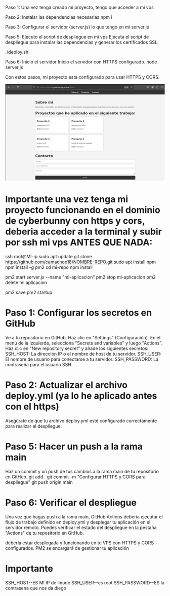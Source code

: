 Paso 1: Una vez tenga creado mi proyecto, tengo que acceder a mi vps

Paso 2: Instalar las dependencias necesarias
npm i

Paso 3: Configurar el servidor (server.js)
lo que tengo en mi server.js

Paso 5: Ejecuto el script de despliegue en mi vps 
Ejecuta el script de despliegue para instalar las dependencias y generar los certificados SSL.

./deploy.sh

Paso 6: Inicio el servidor
Inicio el servidor con HTTPS configurado.
node server.js

Con estos pasos, mi proyecto esta configurado para usar HTTPS y CORS.

![alt text](image.png)



# Importante una vez tenga mi proyecto funcionando en el dominio de cyberbunny con https y cors, deberia acceder a la terminal y subir por ssh mi vps ANTES QUE NADA:
ssh root@MI-ip
sudo apt update
git clone https://github.com/camachoo18/NOMBRE-REPO.git
sudo apt install npm
npm install -g pm2
cd mi-repo
npm install

pm2 start server.js --name "mi-aplicacion"
pm2 stop mi-aplicacion
pm2 delete mi aplicacion

pm2 save
pm2 startup

# Paso 1: Configurar los secretos en GitHub
Ve a tu repositorio en GitHub.
Haz clic en "Settings" (Configuración).
En el menú de la izquierda, selecciona "Secrets and variables" y luego "Actions".
Haz clic en "New repository secret" y añade los siguientes secretos:
SSH_HOST: La dirección IP o el nombre de host de tu servidor.
SSH_USER: El nombre de usuario para conectarse a tu servidor.
SSH_PASSWORD: La contraseña para el usuario SSH.

# Paso 2: Actualizar el archivo deploy.yml (ya lo he aplicado antes con el https)
Asegúrate de que tu archivo deploy.yml esté configurado correctamente para realizar el despliegue.

# Paso 5: Hacer un push a la rama main
Haz un commit y un push de tus cambios a la rama main de tu repositorio en GitHub.
git add .
git commit -m "Configurar HTTPS y CORS para despliegue"
git push origin main

# Paso 6: Verificar el despliegue
Una vez que hagas push a la rama main, GitHub Actions debería ejecutar el flujo de trabajo definido en deploy.yml y desplegar tu aplicación en el servidor remoto. Puedes verificar el estado del despliegue en la pestaña "Actions" de tu repositorio en GitHub.

 debería estar desplegada y funcionando en tu VPS con HTTPS y CORS configurados. PM2 se encargará de gestionar tu aplicación


# Importante
SSH_HOST--ES MI IP de linode
SSH_USER--es root
SSH_PASSWORD--ES la contrasena que nos da diego
